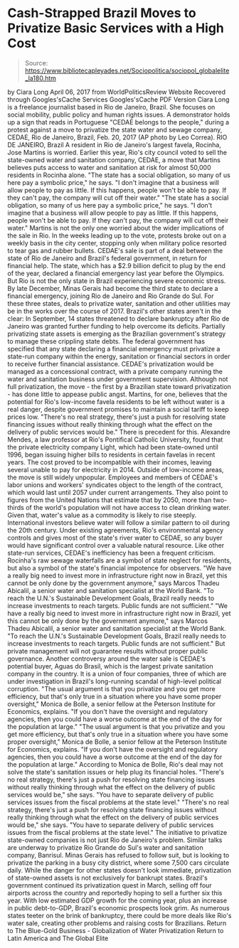# Cash-Strapped Brazil Moves to Privatize Basic Services with a High Cost

> Source: https://www.bibliotecapleyades.net/Sociopolitica/sociopol_globalelite_la180.htm

by Ciara Long April 06, 2017
from WorldPoliticsReview Website
Recovered through Googles'sCache Services
Googles'sCache PDF Version
Ciara Long is a freelance journalist based in Rio de Janeiro, Brazil. She focuses on social mobility, public policy
and human rights issues.
A demonstrator holds up a sign that reads in Portuguese
"CEDAE belongs to the people," during a protest against
a move to privatize the state water and sewage company,
CEDAE, Rio de Janeiro, Brazil, Feb. 20, 2017
(AP photo by Leo Correa).
RIO DE JANEIRO, Brazil
A resident in Rio de Janeiro's largest favela, Rocinha, Jose Martins is worried.
Earlier this year, Rio's city council voted to sell the state-owned water and sanitation company, CEDAE, a move that Martins believes puts access to water and sanitation at risk for almost 50,000 residents in Rocinha alone.
"The state has a social obligation, so many of us here pay a symbolic price," he says. "I don't imagine that a business will allow people to pay as little. If this happens, people won't be able to pay. If they can't pay, the company will cut off their water."
"The state has a social obligation, so many of us here pay a symbolic price," he says.
"I don't imagine that a business will allow people to pay as little. If this happens, people won't be able to pay. If they can't pay, the company will cut off their water."
Martins is not the only one worried about the wider implications of the sale in Rio.
In the weeks leading up to the vote, protests broke out on a weekly basis in the city center, stopping only when military police resorted to tear gas and rubber bullets. CEDAE's sale is part of a deal between the state of Rio de Janeiro and Brazil's federal government, in return for financial help.
The state, which has a $2.9 billion deficit to plug by the end of the year, declared a financial emergency last year before the Olympics. But Rio is not the only state in Brazil experiencing severe economic stress. By late December, Minas Gerais had become the third state to declare a financial emergency, joining Rio de Janeiro and Rio Grande do Sul. For these three states, deals to privatize water, sanitation and other utilities may be in the works over the course of 2017.
Brazil's other states aren't in the clear:
In September, 14 states threatened to declare bankruptcy after Rio de Janeiro was granted further funding to help overcome its deficits.
Partially privatizing state assets is emerging as the Brazilian government's strategy to manage these crippling state debts.
The federal government has specified that any state declaring a financial emergency must privatize a state-run company within the energy, sanitation or financial sectors in order to receive further financial assistance. CEDAE's privatization would be managed as a concessional contract, with a private company running the water and sanitation business under government supervision.
Although not full privatization, the move - the first by a Brazilian state toward privatization - has done little to appease public angst. Martins, for one, believes that the potential for Rio's low-income favela residents to be left without water is a real danger, despite government promises to maintain a social tariff to keep prices low.
"There's no real strategy, there's just a push for resolving state financing issues without really thinking through what the effect on the delivery of public services would be."
There is precedent for this.
Alexandre Mendes, a law professor at Rio's Pontifical Catholic University, found that the private electricity company Light, which had been state-owned until 1996, began issuing higher bills to residents in certain favelas in recent years.
The cost proved to be incompatible with their incomes, leaving several unable to pay for electricity in 2014. Outside of low-income areas, the move is still widely unpopular. Employees and members of CEDAE's labor unions and workers' syndicates object to the length of the contract, which would last until 2057 under current arrangements.
They also point to figures from the United Nations that estimate that by 2050, more than two-thirds of the world's population will not have access to clean drinking water. Given that, water's value as a commodity is likely to rise steeply.
International investors believe water will follow a similar pattern to oil during the 20th century. Under existing agreements, Rio's environmental agency controls and gives most of the state's river water to CEDAE, so any buyer would have significant control over a valuable natural resource. Like other state-run services, CEDAE's inefficiency has been a frequent criticism.
Rocinha's raw sewage waterfalls are a symbol of state neglect for residents, but also a symbol of the state's financial impotence for observers.
"We have a really big need to invest more in infrastructure right now in Brazil, yet this cannot be only done by the government anymore," says Marcos Thadeu Abicalil, a senior water and sanitation specialist at the World Bank. "To reach the U.N.'s Sustainable Development Goals, Brazil really needs to increase investments to reach targets. Public funds are not sufficient."
"We have a really big need to invest more in infrastructure right now in Brazil, yet this cannot be only done by the government anymore," says Marcos Thadeu Abicalil, a senior water and sanitation specialist at the World Bank.
"To reach the U.N.'s Sustainable Development Goals, Brazil really needs to increase investments to reach targets. Public funds are not sufficient."
But private management will not guarantee results without proper public governance.
Another controversy around the water sale is CEDAE's potential buyer, Aguas do Brasil, which is the largest private sanitation company in the country.
It is a union of four companies, three of which are under investigation in Brazil's long-running scandal of high-level political corruption.
"The usual argument is that you privatize and you get more efficiency, but that's only true in a situation where you have some proper oversight," Monica de Bolle, a senior fellow at the Peterson Institute for Economics, explains. "If you don't have the oversight and regulatory agencies, then you could have a worse outcome at the end of the day for the population at large."
"The usual argument is that you privatize and you get more efficiency, but that's only true in a situation where you have some proper oversight," Monica de Bolle, a senior fellow at the Peterson Institute for Economics, explains.
"If you don't have the oversight and regulatory agencies, then you could have a worse outcome at the end of the day for the population at large."
According to Monica de Bolle, Rio's deal may not solve the state's sanitation issues or help plug its financial holes.
"There's no real strategy, there's just a push for resolving state financing issues without really thinking through what the effect on the delivery of public services would be," she says. "You have to separate delivery of public services issues from the fiscal problems at the state level."
"There's no real strategy, there's just a push for resolving state financing issues without really thinking through what the effect on the delivery of public services would be," she says.
"You have to separate delivery of public services issues from the fiscal problems at the state level."
The initiative to privatize state-owned companies is not just Rio de Janeiro's problem.
Similar talks are underway to privatize Rio Grande do Sul's water and sanitation company, Banrisul. Minas Gerais has refused to follow suit, but is looking to privatize the parking in a busy city district, where some 7,500 cars circulate daily. While the danger for other states doesn't look immediate, privatization of state-owned assets is not exclusively for bankrupt states.
Brazil's government continued its privatization quest in March, selling off four airports across the country and reportedly hoping to sell a further six this year. With low estimated GDP growth for the coming year, plus an increase in public debt-to-GDP, Brazil's economic prospects look grim.
As numerous states teeter on the brink of bankruptcy, there could be more deals like Rio's water sale, creating other problems and raising costs for Brazilians.
Return to The Blue-Gold Business - Globalization of Water Privatization
Return to Latin America and The Global Elite
